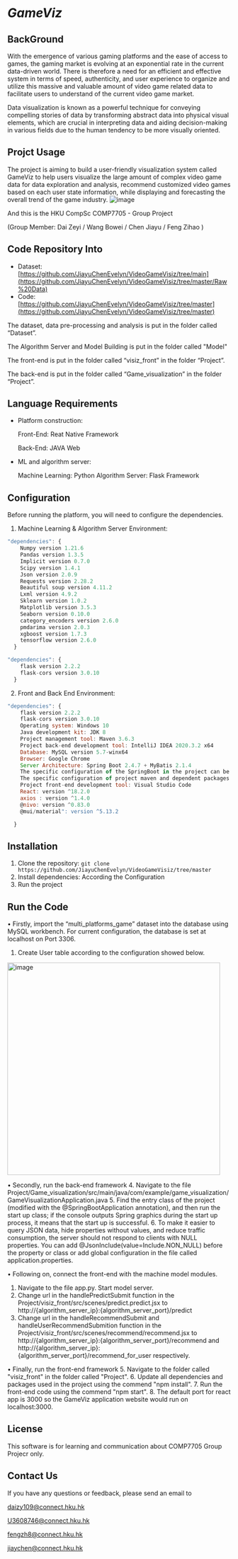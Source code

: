 # ***GameViz***

## BackGround

With the emergence of various gaming platforms and the ease of access to games, the gaming market is evolving at an exponential rate in the current data-driven world. There is therefore a need for an efficient and effective system in terms of speed, authenticity, and user experience to organize and utilize this massive and valuable amount of video game related data to facilitate users to understand of the current video game market. 

 Data visualization is known as a powerful technique for conveying compelling stories of data by transforming abstract data into physical visual elements, which are crucial in interpreting data and aiding decision-making in various fields due to the human tendency to be more visually oriented.

## Projct Usage

The project is aiming to build a user-friendly visualization system called GameViz to help users visualize the large amount of complex video game data for data exploration and analysis, recommend customized video games based on each user state information, while displaying and forecasting the overall trend of the game industry.
![image](https://github.com/JiayuChenEvelyn/VideoGameVisiz/assets/64573006/2316bac3-ebf9-4a7d-a691-28d69ff9bbc7)


And this is the HKU CompSc COMP7705  - Group Project 

(Group Member: Dai Zeyi / Wang Bowei / Chen Jiayu / Feng Zihao )

## Code Repository Into

- Dataset: [https://github.com/JiayuChenEvelyn/VideoGameVisiz/tree/main](https://github.com/JiayuChenEvelyn/VideoGameVisiz/tree/master/Raw%20Data)
- Code: [https://github.com/JiayuChenEvelyn/VideoGameVisiz/tree/master](https://github.com/JiayuChenEvelyn/VideoGameVisiz/tree/master)

The dataset, data pre-processing and analysis is put in the folder called “Dataset”.

The Algorithm Server and Model Building is put in the folder called "Model"

The front-end is put in the folder called “visiz_front” in the folder “Project”. 

The back-end is put in the folder called “Game_visualization” in the folder “Project”.

## Language **Requirements** 

- Platform construction: 

  Front-End: Reat Native Framework

  Back-End: JAVA Web

- ML and algorithm server:

  Machine Learning: Python
  Algorithm Server: Flask Framework

## Configuration

Before running the platform, you will need to configure the dependencies. 

1. Machine Learning  & Algorithm Server Environment:

```javascript
"dependencies": {
   	Numpy version 1.21.6
   	Pandas version 1.3.5
   	Implicit version 0.7.0
   	Scipy version 1.4.1
   	Json version 2.0.9
   	Requests version 2.28.2
   	Beautiful soup version 4.11.2
   	Lxml version 4.9.2
   	Sklearn version 1.0.2
   	Matplotlib version 3.5.3
   	Seaborn version 0.10.0
   	category_encoders version 2.6.0
   	pmdarima version 2.0.3
	xgboost version 1.7.3
   	tensorflow version 2.6.0
  }

"dependencies": {
	flask version 2.2.2
  	flask-cors version 3.0.10
  }
```

2.  Front and Back End Environment:
   

```javascript
"dependencies": {
	flask version 2.2.2
	flask-cors version 3.0.10
 	Operating system: Windows 10
	Java development kit: JDK 8
	Project management tool: Maven 3.6.3
	Project back-end development tool: IntelliJ IDEA 2020.3.2 x64
	Database: MySQL version 5.7-winx64
	Browser: Google Chrome
	Server Architecture: Spring Boot 2.4.7 + MyBatis 2.1.4
	The specific configuration of the SpringBoot in the project can be found in application.properties
	The specific configuration of project maven and dependent packages can be found in pom.xml.
	Project front-end development tool: Visual Studio Code
	React: version ^18.2.0
	axios : version ^1.4.0
	@nivo: version ^0.83.0
	@mui/material": version ^5.13.2

  }
```

## Installation

1. Clone the repository: `git clone https://github.com/JiayuChenEvelyn/VideoGameVisiz/tree/master`
2. Install  dependencies: According the  Configuration
3. Run the project

## Run the Code

• Firstly, import the “multi_platforms_game” dataset into the database using MySQL workbench. For current configuration, the database is set at localhost on Port 3306. 
1. Create User table according to the configuration showed below.  
<img width="480" alt="image" src="https://github.com/JiayuChenEvelyn/VideoGameVisiz/assets/101421504/3eca23df-c1d7-4ae8-96fd-1513a4c6561f">

• Secondly, run the back-end framework
4. Navigate to the file Project/Game_visualization/src/main/java/com/example/game_visualization/GameVisualizationApplication.java
5. Find the entry class of the project (modified with the @SpringBootApplication annotation), and then run the start up class; if the console outputs Spring graphics during the start up process, it means that the start up is successful.
6. To make it easier to query JSON data, hide properties without values, and reduce traffic consumption, the server should not respond to clients with NULL properties. You can add @JsonInclude(value=Include.NON_NULL) before the property or class or add global configuration in the file called application.properties.

• Following on, connect the front-end with the machine model modules.
1. Navigate to the file app.py. Start model server.
2. Change url in the handlePredictSubmit function in the Project/visiz_front/src/scenes/predict.predict.jsx to http://{algorithm_server_ip}:{algorithm_server_port}/predict
3. Change url in the handleRecommendSubmit and handleUserRecommendSubmition function in the Project/visiz_front/src/scenes/recommend/recommend.jsx to http://{algorithm_server_ip}:{algorithm_server_port}/recommend and http://{algorithm_server_ip}:{algorithm_server_port}/recommend_for_user respectively.

• Finally, run the front-end framework
5. Navigate to the folder called "visiz_front" in the folder called "Project".
6. Update all dependencies and packages used in the project using the commend "npm install".
7. Run the front-end code using the commend "npm start".
8. The default port for react app is 3000 so the GameViz application website would run on localhost:3000.

## License

This software is for learning and communication about COMP7705 Group Projecr only.

## Contact Us

If you have any questions or feedback, please send an email to 

daizy109@connect.hku.hk

U3608746@connect.hku.hk

fengzh8@connect.hku.hk

jiaychen@connect.hku.hk
